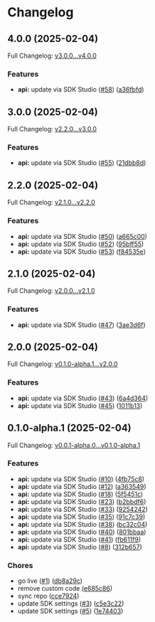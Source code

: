 # Changelog

## 4.0.0 (2025-02-04)

Full Changelog: [v3.0.0...v4.0.0](https://github.com/BrainbaseHQ/brainbase-python-sdk/compare/v3.0.0...v4.0.0)

### Features

* **api:** update via SDK Studio ([#58](https://github.com/BrainbaseHQ/brainbase-python-sdk/issues/58)) ([a36fbfd](https://github.com/BrainbaseHQ/brainbase-python-sdk/commit/a36fbfd33d803dcb51826108315826af5dffa6e4))

## 3.0.0 (2025-02-04)

Full Changelog: [v2.2.0...v3.0.0](https://github.com/BrainbaseHQ/brainbase-python-sdk/compare/v2.2.0...v3.0.0)

### Features

* **api:** update via SDK Studio ([#55](https://github.com/BrainbaseHQ/brainbase-python-sdk/issues/55)) ([21dbb8d](https://github.com/BrainbaseHQ/brainbase-python-sdk/commit/21dbb8db01ce953e1154f77ac1cc795ba727cf4c))

## 2.2.0 (2025-02-04)

Full Changelog: [v2.1.0...v2.2.0](https://github.com/BrainbaseHQ/brainbase-python-sdk/compare/v2.1.0...v2.2.0)

### Features

* **api:** update via SDK Studio ([#50](https://github.com/BrainbaseHQ/brainbase-python-sdk/issues/50)) ([a665c00](https://github.com/BrainbaseHQ/brainbase-python-sdk/commit/a665c00b172f0c41789098e6e50b959c5bb38c15))
* **api:** update via SDK Studio ([#52](https://github.com/BrainbaseHQ/brainbase-python-sdk/issues/52)) ([95bff55](https://github.com/BrainbaseHQ/brainbase-python-sdk/commit/95bff55484b4d252fdd34cc1bd14f096059eaf45))
* **api:** update via SDK Studio ([#53](https://github.com/BrainbaseHQ/brainbase-python-sdk/issues/53)) ([f84535e](https://github.com/BrainbaseHQ/brainbase-python-sdk/commit/f84535eec8e1162afe8f0046d32955cd904d7d78))

## 2.1.0 (2025-02-04)

Full Changelog: [v2.0.0...v2.1.0](https://github.com/BrainbaseHQ/brainbase-python-sdk/compare/v2.0.0...v2.1.0)

### Features

* **api:** update via SDK Studio ([#47](https://github.com/BrainbaseHQ/brainbase-python-sdk/issues/47)) ([3ae3d6f](https://github.com/BrainbaseHQ/brainbase-python-sdk/commit/3ae3d6f3c42b706ce9e640f399723fe0165cfffd))

## 2.0.0 (2025-02-04)

Full Changelog: [v0.1.0-alpha.1...v2.0.0](https://github.com/BrainbaseHQ/brainbase-python-sdk/compare/v0.1.0-alpha.1...v2.0.0)

### Features

* **api:** update via SDK Studio ([#43](https://github.com/BrainbaseHQ/brainbase-python-sdk/issues/43)) ([6a4d364](https://github.com/BrainbaseHQ/brainbase-python-sdk/commit/6a4d364cc3740780ade0a8bb2168fe5060125848))
* **api:** update via SDK Studio ([#45](https://github.com/BrainbaseHQ/brainbase-python-sdk/issues/45)) ([1011b13](https://github.com/BrainbaseHQ/brainbase-python-sdk/commit/1011b13fd27121a9e8ef357811ddac287a28de0b))

## 0.1.0-alpha.1 (2025-02-04)

Full Changelog: [v0.0.1-alpha.0...v0.1.0-alpha.1](https://github.com/BrainbaseHQ/brainbase-python-sdk/compare/v0.0.1-alpha.0...v0.1.0-alpha.1)

### Features

* **api:** update via SDK Studio ([#10](https://github.com/BrainbaseHQ/brainbase-python-sdk/issues/10)) ([4fb75c8](https://github.com/BrainbaseHQ/brainbase-python-sdk/commit/4fb75c8c78c172cb0a80be304334803956968247))
* **api:** update via SDK Studio ([#12](https://github.com/BrainbaseHQ/brainbase-python-sdk/issues/12)) ([a363549](https://github.com/BrainbaseHQ/brainbase-python-sdk/commit/a3635498129383f20cae75014ad9720e18cc7ec6))
* **api:** update via SDK Studio ([#18](https://github.com/BrainbaseHQ/brainbase-python-sdk/issues/18)) ([5f5451c](https://github.com/BrainbaseHQ/brainbase-python-sdk/commit/5f5451cebcda05a40deef4104207be19e5f8e8ac))
* **api:** update via SDK Studio ([#23](https://github.com/BrainbaseHQ/brainbase-python-sdk/issues/23)) ([b2bbdf6](https://github.com/BrainbaseHQ/brainbase-python-sdk/commit/b2bbdf640fa7b0b9163f0a7a6b8ab964cb2c1fa5))
* **api:** update via SDK Studio ([#33](https://github.com/BrainbaseHQ/brainbase-python-sdk/issues/33)) ([9254242](https://github.com/BrainbaseHQ/brainbase-python-sdk/commit/9254242f08a8f3f0da2a3b101fd07776022487d4))
* **api:** update via SDK Studio ([#35](https://github.com/BrainbaseHQ/brainbase-python-sdk/issues/35)) ([91c7c39](https://github.com/BrainbaseHQ/brainbase-python-sdk/commit/91c7c396731fc46c41a031b2235e0e9562acea8f))
* **api:** update via SDK Studio ([#38](https://github.com/BrainbaseHQ/brainbase-python-sdk/issues/38)) ([bc32c04](https://github.com/BrainbaseHQ/brainbase-python-sdk/commit/bc32c04421def2b0a84a5def7f5a4bb08546d704))
* **api:** update via SDK Studio ([#40](https://github.com/BrainbaseHQ/brainbase-python-sdk/issues/40)) ([801bbaa](https://github.com/BrainbaseHQ/brainbase-python-sdk/commit/801bbaaddaddba829cf554d8b0ee0bc4c229ee40))
* **api:** update via SDK Studio ([#41](https://github.com/BrainbaseHQ/brainbase-python-sdk/issues/41)) ([fb611f9](https://github.com/BrainbaseHQ/brainbase-python-sdk/commit/fb611f97127b4b491884acf8ccd636ebea0e858c))
* **api:** update via SDK Studio ([#8](https://github.com/BrainbaseHQ/brainbase-python-sdk/issues/8)) ([312b657](https://github.com/BrainbaseHQ/brainbase-python-sdk/commit/312b657cf73569a314b3c64ed83521ca2bb576a5))


### Chores

* go live ([#1](https://github.com/BrainbaseHQ/brainbase-python-sdk/issues/1)) ([db8a29c](https://github.com/BrainbaseHQ/brainbase-python-sdk/commit/db8a29c23e871872bcfc26b15bc7e4b27b0b08b3))
* remove custom code ([e685c86](https://github.com/BrainbaseHQ/brainbase-python-sdk/commit/e685c866f3f2b482e1d899a475a5d140ca134938))
* sync repo ([cce7924](https://github.com/BrainbaseHQ/brainbase-python-sdk/commit/cce79248b7058f58c4fe7d98ea36ed534403c7a7))
* update SDK settings ([#3](https://github.com/BrainbaseHQ/brainbase-python-sdk/issues/3)) ([c5e3c22](https://github.com/BrainbaseHQ/brainbase-python-sdk/commit/c5e3c223ba6a7df56e290877e55c31e81c1d4b52))
* update SDK settings ([#5](https://github.com/BrainbaseHQ/brainbase-python-sdk/issues/5)) ([1e74403](https://github.com/BrainbaseHQ/brainbase-python-sdk/commit/1e744032bc5800bb1b4f97a703cfdd1a7a7dd922))
